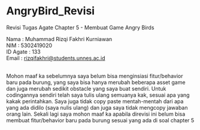 # AngryBird_Revisi
Revisi Tugas Agate Chapter 5 - Membuat Game Angry Birds

Nama     : Muhammad Rizqi Fakhri Kurniawan<br>
NIM      : 5302419020<br>
ID Agate : 133<br>
Email    : rizqifakhri@students.unnes.ac.id<br><br>

Mohon maaf ka sebelumnya saya belum bisa menginsiasi fitur/behavior baru pada burung, yang saya bisa hanya merubah beberapa asset game dan juga merubah sedikit obstacle yang saya buat sendiri. Untuk codingannya sendiri telah saya tulis ulang semuanya kak, sesuai apa yang kakak perintahkan. Saya juga tidak copy paste mentah-mentah dari apa yang ada didilo (saya nulis ulang) dan juga saya tidak mengcopy jawaban orang lain. Sekali lagi saya mohon maaf ka apabila direvisi ini belum bisa membuat fitur/behavior baru pada burung sesuai yang ada di soal chapter 5
